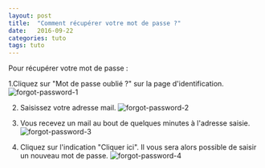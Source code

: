 ```yaml
---
layout: post
title:  "Comment récupérer votre mot de passe ?"
date:   2016-09-22
categories: tuto
tags: tuto
---
```


Pour récupérer votre mot de passe :

1.Cliquez sur "Mot de passe oublié ?" sur la page d'identification.
![forgot-password-1](https://cldup.com/TfrqvmVpDZ.png)

2. Saisissez votre adresse mail. 
![forgot-password-2](https://cldup.com/kekR_2hsno.png)

3. Vous recevez un mail au bout de quelques minutes à l'adresse saisie. 
![forgot-password-3](https://cldup.com/9leoqAG6sO.png)

4. Cliquez sur l'indication "Cliquer ici". Il vous sera alors possible de saisir un nouveau mot de passe.
![forgot-password-4](https://cldup.com/HqK0l8lhHs.png)